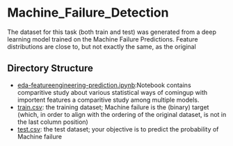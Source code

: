 # Machine_Failure_Detection
The dataset for this task (both train and test) was generated from a deep learning model trained on the Machine Failure Predictions. Feature distributions are close to, but not exactly the same, as the original

## Directory Structure
- [eda-featureengineering-prediction.ipynb](./eda-featureengineering-prediction.ipynb):Notebook contains comparitive study about various statistical ways of comingup with importent features a comparitive study among multiple models.
- [train.csv](./train.csv): the training dataset; Machine failure is the (binary) target (which, in order to align with the ordering of the original dataset, is not in the last column position)
- [test.csv](./test.csv): the test dataset; your objective is to predict the probability of Machine failure
